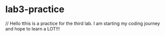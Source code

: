 # lab3-practice
// Hello tthis is a practice for the third lab. I am starting my coding journey and hope to learn a LOT!!!
